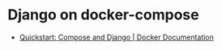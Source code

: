 Django on docker-compose
========================

- [Quickstart: Compose and Django \| Docker Documentation](https://docs.docker.com/compose/django/)
